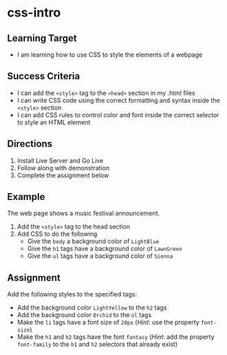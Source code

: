 # css-intro

## Learning Target
- I am learning how to use CSS to style the elements of a webpage

## Success Criteria
- I can add the ```<style>``` tag to the ```<head>``` section in my .html files
- I can write CSS code using the correct formatting and syntax inside the ```<style>``` section
- I can add CSS rules to control color and font inside the correct selector to style an HTML element


## Directions
1. Install Live Server and Go Live
2. Follow along with demonstration
3. Complete the assignment below

## Example
The web page shows a music festival announcement.
1. Add the ```<style>``` tag to the head section
2. Add CSS to do the following
    - Give the ```body``` a background color of ```LightBlue```
    - Give the ```h1``` tags have a background color of ```LawnGreen```
    - Give the ```ul``` tags have a background color of ```Sienna```

## Assignment
Add the following styles to the specified tags:

- Add the background color ```LightYellow``` to the ```h2``` tags
- Add the background color ```Orchid``` to the ```ol``` tags
- Make the ```li``` tags have a font size of ```20px``` (*Hint*: use the property ```font-size```)
- Make the ```h1``` and ```h2``` tags have the font ```fantasy``` (*Hint*: add the property ```font-family``` to the ```h1``` and ```h2``` selectors that already exist)
